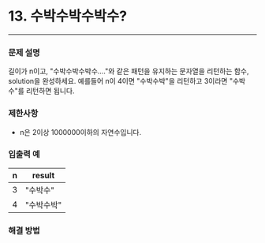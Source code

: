 # 13. 수박수박수박수?

-- -- 

### 문제 설명

길이가 n이고, "수박수박수박수...."와 같은 패턴을 유지하는 문자열을 리턴하는 함수, solution을 완성하세요. 예를들어 n이 4이면 "수박수박"을 리턴하고 3이라면 "수박수"를 리턴하면 됩니다.

### 제한사항

* n은 2이상 1000000이하의 자연수입니다.

### 입출력 예

| n   | result |
|-----|--------|
| 3	  | "수박수"  |
| 4	  | "수박수박" |

### 해결 방법

